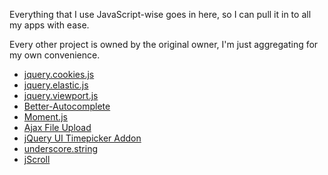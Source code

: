 Everything that I use JavaScript-wise goes in here, so I can pull it in to all my apps with ease.

Every other project is owned by the original owner, I'm just aggregating for my own convenience.

* [jquery.cookies.js](http://code.google.com/p/cookies)
* [jquery.elastic.js](http://unwrongest.com/projects/elastic/)
* [jquery.viewport.js](http://www.appelsiini.net/projects/viewport)
* [Better-Autocomplete](https://github.com/betamos/Better-Autocomplete)
* [Moment.js](https://github.com/timrwood/moment)
* [Ajax File Upload](http://phpletter.com/Our-Projects/AjaxFileUpload/)
* [jQuery UI Timepicker Addon](http://trentrichardson.com/examples/timepicker/)
* [underscore.string](https://github.com/edtsech/underscore.string)
* [jScroll](http://www.wduffy.co.uk/jScroll/)
